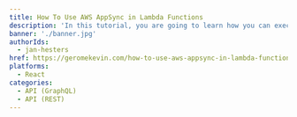 ```yaml
---
title: How To Use AWS AppSync in Lambda Functions
description: 'In this tutorial, you are going to learn how you can execute queries and mutations in a Lambda function on an AppSync GraphQL API. We are going to use the Amplify framework to generate our code, but the solutions here work whether you use Amplify, or Serverless or something else.'
banner: './banner.jpg'
authorIds:
  - jan-hesters
href: https://geromekevin.com/how-to-use-aws-appsync-in-lambda-functions/
platforms:
  - React
categories:
  - API (GraphQL)
  - API (REST)
---
```

